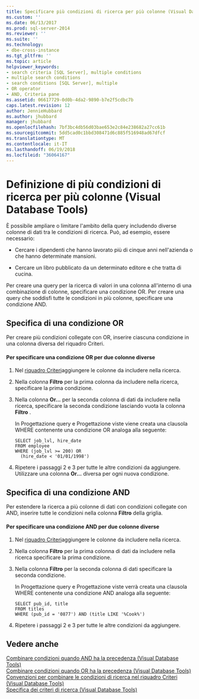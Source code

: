 ```yaml
---
title: Specificare più condizioni di ricerca per più colonne (Visual Database Tools) | Documenti Microsoft
ms.custom: ''
ms.date: 06/13/2017
ms.prod: sql-server-2014
ms.reviewer: ''
ms.suite: ''
ms.technology:
- dbe-cross-instance
ms.tgt_pltfrm: ''
ms.topic: article
helpviewer_keywords:
- search criteria [SQL Server], multiple conditions
- multiple search conditions
- search conditions [SQL Server], multiple
- OR operator
- AND, Criteria pane
ms.assetid: 06617729-0d0b-4da2-9890-b7e2f5cdbc7b
caps.latest.revision: 12
author: JennieHubbard
ms.author: jhubbard
manager: jhubbard
ms.openlocfilehash: 7bf3bc4db56d03bae653e2c84e238682a27cc61b
ms.sourcegitcommit: 5dd5cad0c1bbd308471d6c885f516948ad67dfcf
ms.translationtype: MT
ms.contentlocale: it-IT
ms.lasthandoff: 06/19/2018
ms.locfileid: "36064167"
---
```

# <a name="specify-multiple-search-conditions-for-multiple-columns-visual-database-tools"></a>Definizione di più condizioni di ricerca per più colonne (Visual Database Tools)
  È possibile ampliare o limitare l'ambito della query includendo diverse colonne di dati tra le condizioni di ricerca. Può, ad esempio, essere necessario:  
  
-   Cercare i dipendenti che hanno lavorato più di cinque anni nell'azienda o che hanno determinate mansioni.  
  
-   Cercare un libro pubblicato da un determinato editore e che tratta di cucina.  
  
 Per creare una query per la ricerca di valori in una colonna all'interno di una combinazione di colonne, specificare una condizione OR. Per creare una query che soddisfi tutte le condizioni in più colonne, specificare una condizione AND.  
  
## <a name="specifying-an-or-condition"></a>Specifica di una condizione OR  
 Per creare più condizioni collegate con OR, inserire ciascuna condizione in una colonna diversa del riquadro Criteri.  
  
#### <a name="to-specify-an-or-condition-for-two-different-columns"></a>Per specificare una condizione OR per due colonne diverse  
  
1.  Nel [riquadro Criteri](visual-database-tools.md)aggiungere le colonne da includere nella ricerca.  
  
2.  Nella colonna **Filtro** per la prima colonna da includere nella ricerca, specificare la prima condizione.  
  
3.  Nella colonna **Or...** per la seconda colonna di dati da includere nella ricerca, specificare la seconda condizione lasciando vuota la colonna **Filtro** .  
  
     In Progettazione query e Progettazione viste viene creata una clausola WHERE contenente una condizione OR analoga alla seguente:  
  
    ```  
    SELECT job_lvl, hire_date  
    FROM employee  
    WHERE (job_lvl >= 200) OR   
      (hire_date < '01/01/1998')  
    ```  
  
4.  Ripetere i passaggi 2 e 3 per tutte le altre condizioni da aggiungere. Utilizzare una colonna **Or...** diversa per ogni nuova condizione.  
  
## <a name="specifying-an-and-condition"></a>Specifica di una condizione AND  
 Per estendere la ricerca a più colonne di dati con condizioni collegate con AND, inserire tutte le condizioni nella colonna **Filtro** della griglia.  
  
#### <a name="to-specify-an-and-condition-for-two-different-columns"></a>Per specificare una condizione AND per due colonne diverse  
  
1.  Nel [riquadro Criteri](visual-database-tools.md)aggiungere le colonne da includere nella ricerca.  
  
2.  Nella colonna **Filtro** per la prima colonna di dati da includere nella ricerca specificare la prima condizione.  
  
3.  Nella colonna **Filtro** per la seconda colonna di dati specificare la seconda condizione.  
  
     In Progettazione query e Progettazione viste verrà creata una clausola WHERE contenente una condizione AND analoga alla seguente:  
  
    ```  
    SELECT pub_id, title  
    FROM titles  
    WHERE (pub_id = '0877') AND (title LIKE '%Cook%')  
    ```  
  
4.  Ripetere i passaggi 2 e 3 per tutte le altre condizioni da aggiungere.  
  
## <a name="see-also"></a>Vedere anche  
 [Combinare condizioni quando AND ha la precedenza &#40;Visual Database Tools&#41;](combine-conditions-when-and-has-precedence-visual-database-tools.md)   
 [Combinare condizioni quando OR ha la precedenza &#40;Visual Database Tools&#41;](combine-conditions-when-or-has-precedence-visual-database-tools.md)   
 [Convenzioni per combinare le condizioni di ricerca nel riquadro Criteri &#40;Visual Database Tools&#41;](conventions-combine-search-conditions-in-criteria-pane-visual-db-tools.md)   
 [Specifica dei criteri di ricerca &#40;Visual Database Tools&#41;](specify-search-criteria-visual-database-tools.md)  
  
  